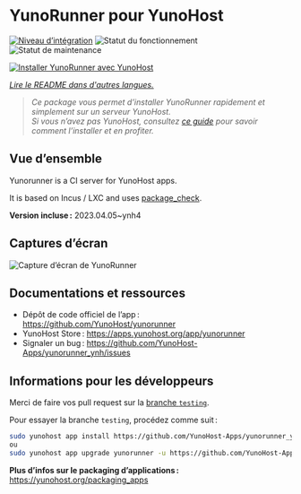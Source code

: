 <!--
Nota bene : ce README est automatiquement généré par <https://github.com/YunoHost/apps/tree/master/tools/readme_generator>
Il NE doit PAS être modifié à la main.
-->

# YunoRunner pour YunoHost

[![Niveau d’intégration](https://dash.yunohost.org/integration/yunorunner.svg)](https://ci-apps.yunohost.org/ci/apps/yunorunner/) ![Statut du fonctionnement](https://ci-apps.yunohost.org/ci/badges/yunorunner.status.svg) ![Statut de maintenance](https://ci-apps.yunohost.org/ci/badges/yunorunner.maintain.svg)

[![Installer YunoRunner avec YunoHost](https://install-app.yunohost.org/install-with-yunohost.svg)](https://install-app.yunohost.org/?app=yunorunner)

*[Lire le README dans d'autres langues.](./ALL_README.md)*

> *Ce package vous permet d’installer YunoRunner rapidement et simplement sur un serveur YunoHost.*  
> *Si vous n’avez pas YunoHost, consultez [ce guide](https://yunohost.org/install) pour savoir comment l’installer et en profiter.*

## Vue d’ensemble

Yunorunner is a CI server for YunoHost apps.

It is based on Incus / LXC and uses [package_check](https://github.com/YunoHost/package_check).


**Version incluse :** 2023.04.05~ynh4

## Captures d’écran

![Capture d’écran de YunoRunner](./doc/screenshots/screenshot.png)

## Documentations et ressources

- Dépôt de code officiel de l’app : <https://github.com/YunoHost/yunorunner>
- YunoHost Store : <https://apps.yunohost.org/app/yunorunner>
- Signaler un bug : <https://github.com/YunoHost-Apps/yunorunner_ynh/issues>

## Informations pour les développeurs

Merci de faire vos pull request sur la [branche `testing`](https://github.com/YunoHost-Apps/yunorunner_ynh/tree/testing).

Pour essayer la branche `testing`, procédez comme suit :

```bash
sudo yunohost app install https://github.com/YunoHost-Apps/yunorunner_ynh/tree/testing --debug
ou
sudo yunohost app upgrade yunorunner -u https://github.com/YunoHost-Apps/yunorunner_ynh/tree/testing --debug
```

**Plus d’infos sur le packaging d’applications :** <https://yunohost.org/packaging_apps>
